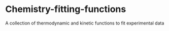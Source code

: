 # Chemistry-fitting-functions
A collection of thermodynamic and kinetic functions to fit experimental data
